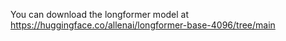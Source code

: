 You can download the longformer model at https://huggingface.co/allenai/longformer-base-4096/tree/main